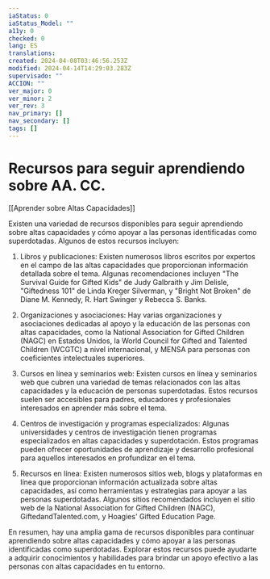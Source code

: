 ```yaml
---
iaStatus: 0
iaStatus_Model: ""
a11y: 0
checked: 0
lang: ES
translations: 
created: 2024-04-08T03:46:56.253Z
modified: 2024-04-14T14:29:03.283Z
supervisado: ""
ACCION: ""
ver_major: 0
ver_minor: 2
ver_rev: 3
nav_primary: []
nav_secondary: []
tags: []
---
```

# Recursos para seguir aprendiendo sobre AA. CC.

[[Aprender sobre Altas Capacidades]]

Existen una variedad de recursos disponibles para seguir aprendiendo sobre altas capacidades y cómo apoyar a las personas identificadas como superdotadas. Algunos de estos recursos incluyen:

1. Libros y publicaciones: Existen numerosos libros escritos por expertos en el campo de las altas capacidades que proporcionan información detallada sobre el tema. Algunas recomendaciones incluyen "The Survival Guide for Gifted Kids" de Judy Galbraith y Jim Delisle, "Giftedness 101" de Linda Kreger Silverman, y "Bright Not Broken" de Diane M. Kennedy, R. Hart Swinger y Rebecca S. Banks.

2. Organizaciones y asociaciones: Hay varias organizaciones y asociaciones dedicadas al apoyo y la educación de las personas con altas capacidades, como la National Association for Gifted Children (NAGC) en Estados Unidos, la World Council for Gifted and Talented Children (WCGTC) a nivel internacional, y MENSA para personas con coeficientes intelectuales superiores.

3. Cursos en línea y seminarios web: Existen cursos en línea y seminarios web que cubren una variedad de temas relacionados con las altas capacidades y la educación de personas superdotadas. Estos recursos suelen ser accesibles para padres, educadores y profesionales interesados en aprender más sobre el tema.

4. Centros de investigación y programas especializados: Algunas universidades y centros de investigación tienen programas especializados en altas capacidades y superdotación. Estos programas pueden ofrecer oportunidades de aprendizaje y desarrollo profesional para aquellos interesados en profundizar en el tema.

5. Recursos en línea: Existen numerosos sitios web, blogs y plataformas en línea que proporcionan información actualizada sobre altas capacidades, así como herramientas y estrategias para apoyar a las personas superdotadas. Algunos sitios recomendados incluyen el sitio web de la National Association for Gifted Children (NAGC), GiftedandTalented.com, y Hoagies' Gifted Education Page.

En resumen, hay una amplia gama de recursos disponibles para continuar aprendiendo sobre altas capacidades y cómo apoyar a las personas identificadas como superdotadas. Explorar estos recursos puede ayudarte a adquirir conocimientos y habilidades para brindar un apoyo efectivo a las personas con altas capacidades en tu entorno.

